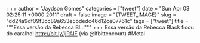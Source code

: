 
+++
author = "Jaydson Gomes"
categories = ["tweet"]
date = "Sun Apr 03 02:25:11 +0000 2011"
draft = false
image = "{TWEET_IMAGE}"
slug = "dd24a9df09f3cc89a653e5bdedc46d12ce07761c"
tags = ["tweet"]
title = """Essa versão da Rebecca Bl..."""
+++
Essa versão da Rebecca Black ficou do caralho!  http://bit.ly/ijPAIF (via @lfbittencourt) #Metal

